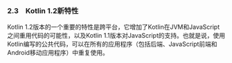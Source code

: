### 2.3　Kotlin 1.2新特性

Kotlin 1.2版本的一个重要的特性是跨平台，它增加了Kotlin在JVM和JavaScript之间重用代码的可能性，以及Kotlin 1.1版本对JavaScript的支持。也就是说，使用Kotlin编写的公共代码，可以在所有的应用程序（包括后端、JavaScript前端和Android移动应用程序）中重复使用。

